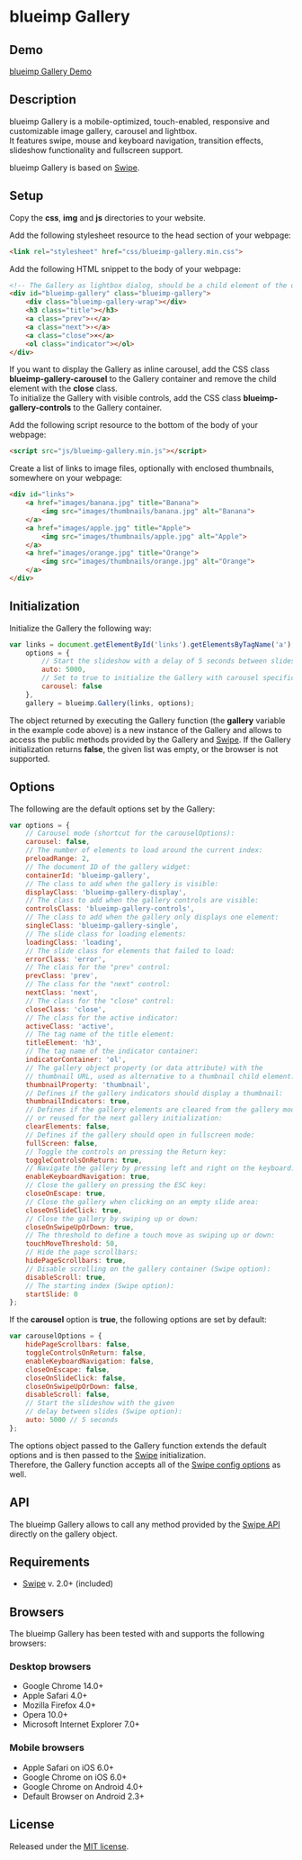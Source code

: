 # blueimp Gallery

## Demo
[blueimp Gallery Demo](http://blueimp.github.io/Gallery/)

## Description
blueimp Gallery is a mobile-optimized, touch-enabled, responsive and customizable image gallery, carousel and lightbox.  
It features swipe, mouse and keyboard navigation, transition effects, slideshow functionality and fullscreen support.

blueimp Gallery is based on [Swipe](https://github.com/bradbirdsall/Swipe).

## Setup
Copy the **css**, **img** and **js** directories to your website.

Add the following stylesheet resource to the head section of your webpage:

```html
<link rel="stylesheet" href="css/blueimp-gallery.min.css">
```

Add the following HTML snippet to the body of your webpage:

```html
<!-- The Gallery as lightbox dialog, should be a child element of the document body -->
<div id="blueimp-gallery" class="blueimp-gallery">
    <div class="blueimp-gallery-wrap"></div>
    <h3 class="title"></h3>
    <a class="prev">‹</a>
    <a class="next">›</a>
    <a class="close">×</a>
    <ol class="indicator"></ol>
</div>
```

If you want to display the Gallery as inline carousel, add the CSS class **blueimp-gallery-carousel** to the Gallery container and remove the child element with the **close** class.  
To initialize the Gallery with visible controls, add the CSS class **blueimp-gallery-controls** to the Gallery container.

Add the following script resource to the bottom of the body of your webpage:

```html
<script src="js/blueimp-gallery.min.js"></script>
```

Create a list of links to image files, optionally with enclosed thumbnails, somewhere on your webpage:

```html
<div id="links">
    <a href="images/banana.jpg" title="Banana">
        <img src="images/thumbnails/banana.jpg" alt="Banana">
    </a>
    <a href="images/apple.jpg" title="Apple">
        <img src="images/thumbnails/apple.jpg" alt="Apple">
    </a>
    <a href="images/orange.jpg" title="Orange">
        <img src="images/thumbnails/orange.jpg" alt="Orange">
    </a>
</div>
```

## Initialization
Initialize the Gallery the following way:

```js
var links = document.getElementById('links').getElementsByTagName('a'),
    options = {
        // Start the slideshow with a delay of 5 seconds between slides:
        auto: 5000,
        // Set to true to initialize the Gallery with carousel specific options:
        carousel: false
    },
    gallery = blueimp.Gallery(links, options);
```

The object returned by executing the Gallery function (the **gallery** variable in the example code above) is a new instance of the Gallery and allows to access the public methods provided by the Gallery and [Swipe](https://github.com/bradbirdsall/Swipe). If the Gallery initialization returns **false**, the given list was empty, or the browser is not supported.

## Options
The following are the default options set by the Gallery:

```js
var options = {
    // Carousel mode (shortcut for the carouselOptions):
    carousel: false,
    // The number of elements to load around the current index:
    preloadRange: 2,
    // The document ID of the gallery widget:
    containerId: 'blueimp-gallery',
    // The class to add when the gallery is visible:
    displayClass: 'blueimp-gallery-display',
    // The class to add when the gallery controls are visible:
    controlsClass: 'blueimp-gallery-controls',
    // The class to add when the gallery only displays one element:
    singleClass: 'blueimp-gallery-single',
    // The slide class for loading elements:
    loadingClass: 'loading',
    // The slide class for elements that failed to load:
    errorClass: 'error',
    // The class for the "prev" control:
    prevClass: 'prev',
    // The class for the "next" control:
    nextClass: 'next',
    // The class for the "close" control:
    closeClass: 'close',
    // The class for the active indicator:
    activeClass: 'active',
    // The tag name of the title element:
    titleElement: 'h3',
    // The tag name of the indicator container:
    indicatorContainer: 'ol',
    // The gallery object property (or data attribute) with the
    // thumbnail URL, used as alternative to a thumbnail child element:
    thumbnailProperty: 'thumbnail',
    // Defines if the gallery indicators should display a thumbnail:
    thumbnailIndicators: true,
    // Defines if the gallery elements are cleared from the gallery modal,
    // or reused for the next gallery initialization:
    clearElements: false,
    // Defines if the gallery should open in fullscreen mode:
    fullScreen: false,
    // Toggle the controls on pressing the Return key:
    toggleControlsOnReturn: true,
    // Navigate the gallery by pressing left and right on the keyboard:
    enableKeyboardNavigation: true,
    // Close the gallery on pressing the ESC key:
    closeOnEscape: true,
    // Close the gallery when clicking on an empty slide area:
    closeOnSlideClick: true,
    // Close the gallery by swiping up or down:
    closeOnSwipeUpOrDown: true,
    // The threshold to define a touch move as swiping up or down:
    touchMoveThreshold: 50,
    // Hide the page scrollbars: 
    hidePageScrollbars: true,
    // Disable scrolling on the gallery container (Swipe option):
    disableScroll: true,
    // The starting index (Swipe option):
    startSlide: 0
};
```

If the **carousel** option is **true**, the following options are set by default:

```js
var carouselOptions = {
    hidePageScrollbars: false,
    toggleControlsOnReturn: false,
    enableKeyboardNavigation: false,
    closeOnEscape: false,
    closeOnSlideClick: false,
    closeOnSwipeUpOrDown: false,
    disableScroll: false,
    // Start the slideshow with the given
    // delay between slides (Swipe option):
    auto: 5000 // 5 seconds
};
```

The options object passed to the Gallery function extends the default options and is then passed to the [Swipe](https://github.com/bradbirdsall/Swipe) initialization.  
Therefore, the Gallery function accepts all of the [Swipe config options](https://github.com/bradbirdsall/Swipe#config-options) as well.

## API
The blueimp Gallery allows to call any method provided by the [Swipe API](https://github.com/bradbirdsall/Swipe#swipe-api) directly on the gallery object.

## Requirements
* [Swipe](https://github.com/bradbirdsall/Swipe) v. 2.0+ (included)

## Browsers
The blueimp Gallery has been tested with and supports the following browsers:

### Desktop browsers

* Google Chrome 14.0+
* Apple Safari 4.0+
* Mozilla Firefox 4.0+
* Opera 10.0+
* Microsoft Internet Explorer 7.0+

### Mobile browsers

* Apple Safari on iOS 6.0+
* Google Chrome on iOS 6.0+
* Google Chrome on Android 4.0+
* Default Browser on Android 2.3+

## License
Released under the [MIT license](http://www.opensource.org/licenses/MIT).
